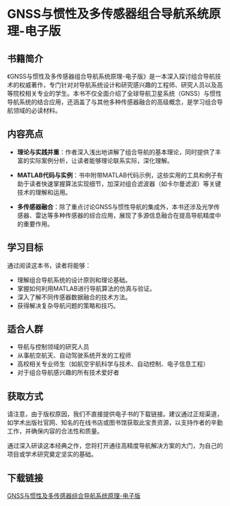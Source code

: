 # GNSS与惯性及多传感器组合导航系统原理-电子版

## 书籍简介

《GNSS与惯性及多传感器组合导航系统原理-电子版》是一本深入探讨组合导航技术的权威著作，专门针对对导航系统设计和研究感兴趣的工程师、研究人员以及高等院校相关专业的学生。本书不仅全面介绍了全球导航卫星系统（GNSS）与惯性导航系统的结合应用，还涵盖了与其他多种传感器融合的高级概念，是学习组合导航领域的必读材料。

## 内容亮点

- **理论与实践并重**：作者深入浅出地讲解了组合导航的基本理论，同时提供了丰富的实际案例分析，让读者能够理论联系实际，深化理解。
  
- **MATLAB代码与实例**：书中附带MATLAB代码示例，这些实用的工具和例子有助于读者快速掌握算法实现细节，加深对组合滤波器（如卡尔曼滤波）等关键技术的理解和运用。

- **多传感器融合**：除了重点讨论GNSS与惯性导航的集成外，本书还涉及光学传感器、雷达等多种传感器的综合应用，展现了多源信息融合在提高导航精度中的重要作用。

## 学习目标

通过阅读这本书，读者将能够：

- 理解组合导航系统的设计原则和理论基础。
- 掌握如何利用MATLAB进行导航算法的仿真与验证。
- 深入了解不同传感器数据融合的技术方法。
- 获得解决复杂导航问题的策略和技巧。

## 适合人群

- 导航与控制领域的研究人员
- 从事航空航天、自动驾驶系统开发的工程师
- 高校相关专业师生（如航空宇航科学与技术、自动控制、电子信息工程）
- 对于组合导航感兴趣的所有技术爱好者

## 获取方式

请注意，由于版权原因，我们不直接提供电子书的下载链接。建议通过正规渠道，如学术出版社官网、知名的在线书店或图书馆获取此宝贵资源，以支持作者的辛勤工作，并确保内容的合法性和质量。

通过深入研读这本经典之作，您将打开通往高精度导航解决方案的大门，为自己的项目或学术研究奠定坚实的基础。

## 下载链接

[GNSS与惯性及多传感器组合导航系统原理-电子版](https://pan.quark.cn/s/4028b1da0ea5)